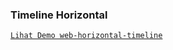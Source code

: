 ### Timeline Horizontal

[`Lihat Demo web-horizontal-timeline`](https://solehudin5699.github.io/RefactoryId-techtest/tree/master/soal5/web-horizontal-timeline)
